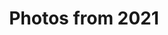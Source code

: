 ---
layout: photo_set
title: Photos from 2021
permalink: /photography/2021/

photos:
    set: 2021
---